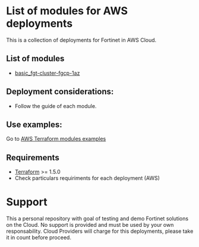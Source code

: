 # List of modules for AWS deployments

This is a collection of deployments for Fortinet in AWS Cloud.

## List of modules
- [basic_fgt-cluster-fgcp-1az](./basic_fgt-cluster-fgcp-1az)

## Deployment considerations:
- Follow the guide of each module.

## Use examples:
Go to [AWS Terraform modules examples](https://github.com/jmvigueras/terraform-ftnt-modules-examples/AWS)

## Requirements
* [Terraform](https://learn.hashicorp.com/terraform/getting-started/install.html) >= 1.5.0
* Check particulars requiriments for each deployment (AWS) 

# Support
This a personal repository with goal of testing and demo Fortinet solutions on the Cloud. No support is provided and must be used by your own responsability. Cloud Providers will charge for this deployments, please take it in count before proceed.


